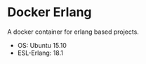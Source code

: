 Docker Erlang
=============

A docker container for erlang based projects.

* OS: Ubuntu 15.10
* ESL-Erlang: 18.1


